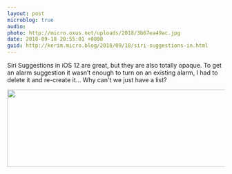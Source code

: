```yaml
---
layout: post
microblog: true
audio: 
photo: http://micro.oxus.net/uploads/2018/3b67ea49ac.jpg
date: 2018-09-18 20:55:01 +0800
guid: http://kerim.micro.blog/2018/09/18/siri-suggestions-in.html
---
```

Siri Suggestions in iOS 12 are great, but they are also totally opaque. To get an alarm suggestion it wasn’t enough to turn on an existing alarm, I had to delete it and re-create it… Why can't we just have a list?


<img src="http://micro.oxus.net/uploads/2018/3b67ea49ac.jpg" width="600" height="179" />
